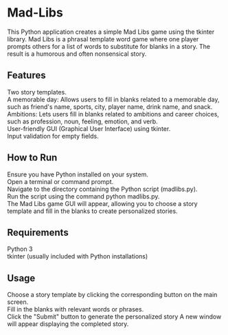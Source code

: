 # Mad-Libs
This Python application creates a simple Mad Libs game using the tkinter library. Mad Libs is a phrasal template word game where one player prompts others for a list of words to substitute for blanks in a story. The result is a humorous and often nonsensical story.

## Features
Two story templates.\
A memorable day: Allows users to fill in blanks related to a memorable day, such as friend's name, sports, city, player name, drink name, and snack.\
Ambitions: Lets users fill in blanks related to ambitions and career choices, such as profession, noun, feeling, emotion, and verb.\
User-friendly GUI (Graphical User Interface) using tkinter.\
Input validation for empty fields.
## How to Run
Ensure you have Python installed on your system.\
Open a terminal or command prompt.\
Navigate to the directory containing the Python script (madlibs.py).\
Run the script using the command python madlibs.py.\
The Mad Libs game GUI will appear, allowing you to choose a story template and fill in the blanks to create personalized stories.
## Requirements
Python 3 \
tkinter (usually included with Python installations)
## Usage
Choose a story template by clicking the corresponding button on the main screen.\
Fill in the blanks with relevant words or phrases.\
Click the "Submit" button to generate the personalized story
A new window will appear displaying the completed story.
